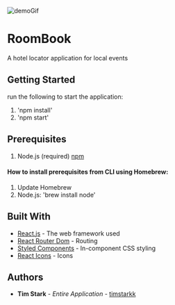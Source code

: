![demoGif](https://github.com/timstarkk/roombook/blob/master/src/images/roomBook.gif)

# RoomBook

A hotel locator application for local events

## Getting Started

run the following to start the application:

1. 'npm install'
2. 'npm start'

## Prerequisites

1. Node.js (required) [npm](https://www.npmjs.com/get-npm)

#### How to install prerequisites from CLI using Homebrew:
1. Update Homebrew
2. Node.js: 'brew install node'

## Built With

* [React.js](https://reactjs.org/) - The web framework used
* [React Router Dom](https://www.npmjs.com/package/react-router-dom) - Routing
* [Styled Components](https://styled-components.com/) - In-component CSS styling
* [React Icons](https://react-icons.netlify.com/#/) - Icons

## Authors

* **Tim Stark** - *Entire Application* - [timstarkk](https://github.com/timstarkk)